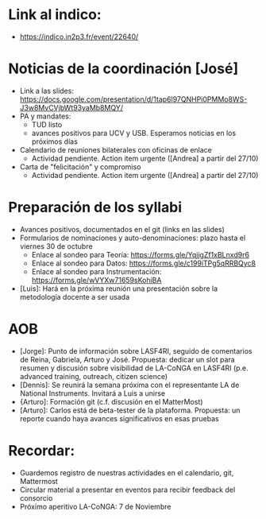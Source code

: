 # Link al indico:
  * https://indico.in2p3.fr/event/22640/

# Noticias de la coordinación [José]
  * Link a las slides: https://docs.google.com/presentation/d/1tap6l97QNHPi0PMMo8WS-J3w8MvCVjbWt93yaMb8MQY/
  * PA y mandates:
     * TUD listo
     * avances positivos para UCV y USB. Esperamos noticias en los próximos días
   * Calendario de reuniones bilaterales con oficinas de enlace
       * Actividad pendiente. Action item urgente ([Andrea] a partir del 27/10)
   * Carta de "felicitación" y compromiso
       * Actividad pendiente. Action item urgente ([Andrea] a partir del 27/10)

# Preparación de los syllabi
  * Avances positivos, documentados en el git (links en las slides)
  * Formularios de nominaciones y auto-denominaciones: plazo hasta el viernes 30 de octubre
    * Enlace al sondeo para Teoría: https://forms.gle/YqjjgZf1xBLnxd9r6
    * Enlace al sondeo para Datos: https://forms.gle/c199iTPg5qRRBQyc8
    * Enlace al sondeo para Instrumentación: https://forms.gle/wVYXw71659sKohiBA  
  * [Luis]: Hará en la próxima reunión una presentación sobre la metodología docente a ser usada

# AOB
  * [Jorge]: Punto de información sobre LASF4RI, seguido de comentarios de Reina, Gabriela, Arturo y José. Propuesta: dedicar un slot para resumen y discusión sobre visibilidad de LA-CoNGA en LASF4RI (p.e. advanced training, outreach, citizen science)
  * [Dennis]: Se reunirá la semana próxima con el representante LA de National Instruments. Invitará a Luis a unirse
  * {Arturo]: Formación git (c.f. discusión en el MatterMost)
  * [Arturo]: Carlos está de beta-tester de la plataforma. Propuesta: un reporte cuando haya avances significativos en esas pruebas

# Recordar:
  * Guardemos registro de nuestras actividades en el calendario, git, Mattermost
  * Circular material a presentar en eventos para recibir feedback del consorcio
  * Próximo aperitivo LA-CoNGA: 7 de Noviembre








 

